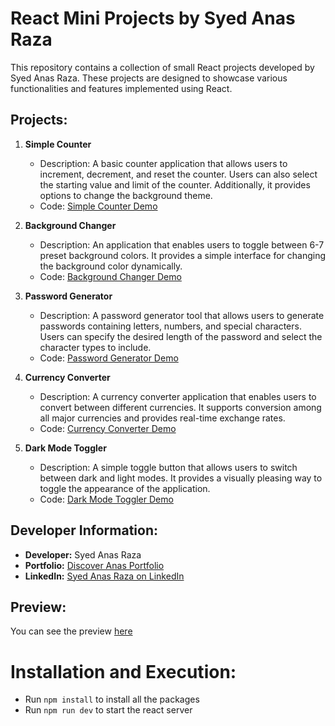 # React Mini Projects by Syed Anas Raza

This repository contains a collection of small React projects developed by Syed Anas Raza. These projects are designed to showcase various functionalities and features implemented using React.

## Projects:

1. **Simple Counter**
   - Description: A basic counter application that allows users to increment, decrement, and reset the counter. Users can also select the starting value and limit of the counter. Additionally, it provides options to change the background theme.
   - Code: [Simple Counter Demo](./src/Pages/Counter.jsx)
     
2. **Background Changer**
   - Description: An application that enables users to toggle between 6-7 preset background colors. It provides a simple interface for changing the background color dynamically.
   - Code: [Background Changer Demo](./src/Pages/Background-Changer.jsx)
  
3. **Password Generator**
   - Description: A password generator tool that allows users to generate passwords containing letters, numbers, and special characters. Users can specify the desired length of the password and select the character types to include.
   - Code: [Password Generator Demo](./src/Pages/Password-Generator.jsx)
  
4. **Currency Converter**
   - Description: A currency converter application that enables users to convert between different currencies. It supports conversion among all major currencies and provides real-time exchange rates.
   - Code: [Currency Converter Demo](./src/Pages/Currency-Converter.jsx)
  
5. **Dark Mode Toggler**
   - Description: A simple toggle button that allows users to switch between dark and light modes. It provides a visually pleasing way to toggle the appearance of the application.
   - Code: [Dark Mode Toggler Demo](./src/Pages/Mode-Toggler.jsx)
  
## Developer Information:

- **Developer:** Syed Anas Raza
- **Portfolio:** [Discover Anas Portfolio](https://discoveranas.vercel.app/)
- **LinkedIn:** [Syed Anas Raza on LinkedIn](https://www.linkedin.com/in/syedanasraza)

## Preview:
You can see the preview [here](https://multitoolpro.vercel.app/)

# Installation and Execution:
- Run `npm install` to install all the packages
- Run `npm run dev` to start the react server
